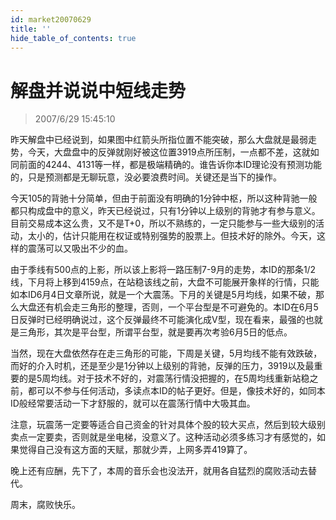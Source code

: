 ```yaml
---
id: market20070629 
title: ''
hide_table_of_contents: true
---
```


# 解盘并说说中短线走势

> 2007/6/29 15:45:10

<div style={{color: '#FF0000', fontWeight: 'bold'}}>

昨天解盘中已经说到，如果图中红箭头所指位置不能突破，那么大盘就是最弱走势，今天，大盘盘中的反弹就刚好被这位置3919点所压制，一点都不差，这就如同前面的4244、4131等一样，都是极端精确的。谁告诉你本ID理论没有预测功能的，只是预测都是无聊玩意，没必要浪费时间。关键还是当下的操作。
 
今天105的背驰十分简单，但由于前面没有明确的1分钟中枢，所以这种背驰一般都只构成盘中的意义，昨天已经说过，只有1分钟以上级别的背驰才有参与意义。目前交易成本这么贵，又不是T+0，所以不熟练的，一定只能参与一些大级别的活动，太小的，估计只能用在权证或特别强势的股票上。但技术好的除外。今天，这样的震荡可以又吸出不少的血。
 
由于季线有500点的上影，所以该上影将一路压制7-9月的走势，本ID的那条1/2线，下月将上移到4159点，在站稳该线之前，大盘不可能展开象样的行情，只能如本ID6月4日文章所说，就是一个大震荡。下月的关键是5月均线，如果不破，那么大盘还有机会走三角形的整理，否则，一个平台型是不可避免的。本ID在6月5日反弹时已经明确说过，这个反弹最终不可能演化成V型，现在看来，最强的也就是三角形，其次是平台型，所谓平台型，就是要再次考验6月5日的低点。
 
当然，现在大盘依然存在走三角形的可能，下周是关键，5月均线不能有效跌破，而好的介入时机，还是至少是1分钟以上级别的背驰，反弹的压力，3919以及最重要的是5周均线。对于技术不好的，对震荡行情没把握的，在5周均线重新站稳之前，都可以不参与任何活动，多读点本ID的帖子更好。但是，像技术好的，如同本ID般经常要活动一下才舒服的，就可以在震荡行情中大吸其血。
 
注意，玩震荡一定要等适合自己资金的针对具体个股的较大买点，然后到较大级别卖点一定要卖，否则就是坐电梯，没意义了。这种活动必须多练习才有感觉的，如果觉得自己没有这方面的天赋，那就少弄，上网多弄419算了。
 
晚上还有应酬，先下了，本周的音乐会也没法开，就用各自猛烈的腐败活动去替代。
 
周末，腐败快乐。

</div>


